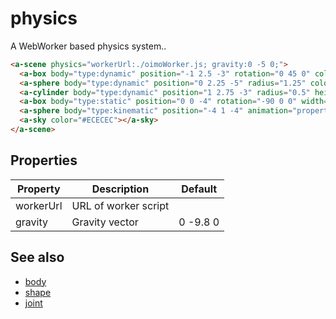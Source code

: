 # physics

A WebWorker based physics system..

```html
<a-scene physics="workerUrl:./oimoWorker.js; gravity:0 -5 0;">
  <a-box body="type:dynamic" position="-1 2.5 -3" rotation="0 45 0" color="#4CC3D9"></a-box>
  <a-sphere body="type:dynamic" position="0 2.25 -5" radius="1.25" color="#EF2D5E"></a-sphere>
  <a-cylinder body="type:dynamic" position="1 2.75 -3" radius="0.5" height="1.5" color="#FFC65D"></a-cylinder>
  <a-box body="type:static" position="0 0 -4" rotation="-90 0 0" width="4" height="4" depth="0.0625" color="#7BC8A4"></a-box>
  <a-sphere body="type:kinematic" position="-4 1 -4" animation="property:position; to:4 1 -4; dir:alternate; loop:true; easing:linear; dur:10000;"></a-sphere>
  <a-sky color="#ECECEC"></a-sky>
</a-scene>
```

## Properties

| Property  | Description          | Default  |
| --------- | -------------------- | -------- |
| workerUrl | URL of worker script |          |
| gravity   | Gravity vector       | 0 -9.8 0 |

## See also

 - [body](./physics/body.md)
 - [shape](./physics/shape.md)
 - [joint](./physics/joint.md)
